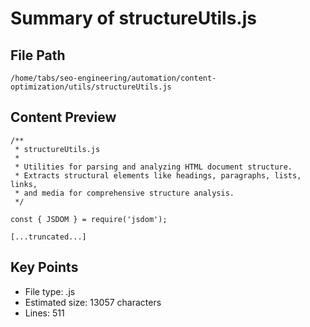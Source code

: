 # Summary of structureUtils.js
  
## File Path
`/home/tabs/seo-engineering/automation/content-optimization/utils/structureUtils.js`

## Content Preview
```
/**
 * structureUtils.js
 * 
 * Utilities for parsing and analyzing HTML document structure.
 * Extracts structural elements like headings, paragraphs, lists, links,
 * and media for comprehensive structure analysis.
 */

const { JSDOM } = require('jsdom');

[...truncated...]
```

## Key Points
- File type: .js
- Estimated size: 13057 characters
- Lines: 511
